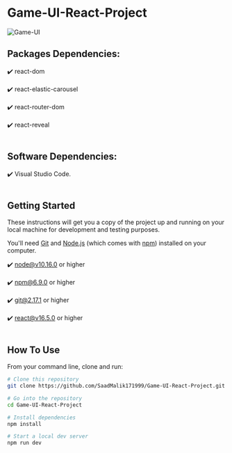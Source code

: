 # Game-UI-React-Project

![Game-UI](https://user-images.githubusercontent.com/74017136/227714501-a8320373-9027-4bf9-b46c-1f0719c0fa67.png)

## Packages Dependencies:
✔️ react-dom<br></br>
✔️ react-elastic-carousel<br></br>
✔️ react-router-dom<br></br>
✔️ react-reveal<br></br>


## Software Dependencies:
✔️ Visual Studio Code.<br></br>

## Getting Started
These instructions will get you a copy of the project up and running on your local machine for development and testing purposes.

You'll need [Git](https://git-scm.com) and [Node.js](https://nodejs.org/en/download/) (which comes with [npm](http://npmjs.com)) installed on your computer.

✔️ node@v10.16.0 or higher<br></br>
✔️ npm@6.9.0 or higher<br></br>
✔️ git@2.17.1 or higher<br></br>
✔️ react@v16.5.0 or higher<br></br>

## How To Use 

From your command line, clone and run:

```bash
# Clone this repository
git clone https://github.com/SaadMalik171999/Game-UI-React-Project.git

# Go into the repository
cd Game-UI-React-Project

# Install dependencies
npm install

# Start a local dev server
npm run dev
